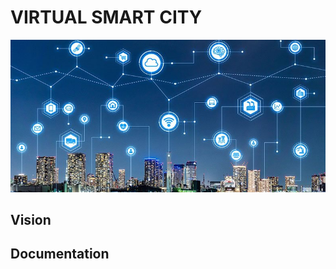 # VIRTUAL SMART CITY

<p>
    <img src="./github-description/images/des.jpeg" alt="smart city">
</p>

## Vision

## Documentation

 